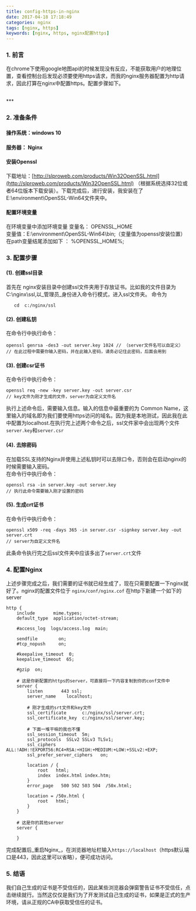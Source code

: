 ```yaml
---
title: config-https-in-nginx
date: 2017-04-18 17:18:49
categories: nginx
tags: [nginx, https]
keywords: [nginx, https, nginx配置https]
---
```


### 1. 前言
<p>
    在chrome下使用google地图api的时候发现没有反应，不能获取用户的地理位置，查看控制台后发现必须要使用https请求，而我的nginx服务器配置为http请求，因此打算在nginx中配置https。配置步骤如下。
</p>

<!--more-->
<br>
***
<br>

### 2. 准备条件
#### 操作系统：windows 10
#### 服务器： Nginx
#### 安装Openssl
下载地址：[http://slproweb.com/products/Win32OpenSSL.html](http://slproweb.com/products/Win32OpenSSL.html) （根据系统选择32位或者64位版本下载安装）。下载完成后，进行安装，我安装在了E:\environment\OpenSSL-Win64文件夹中。
#### 配置环境变量
在环境变量中添加环境变量
    变量名： OPENSSL_HOME    <br>               变量值：E:\environment\OpenSSL-Win64\bin;（变量值为openssl安装位置）
    在path变量结尾添加如下 ： %OPENSSL_HOME%;
### 3. 配置步骤
 #### (1). 创建ssl目录
 首先在 nginx安装目录中创建ssl文件夹用于存放证书。比如我的文件目录为 C:\nginx\ssl,以_管理员_身份进入命令行模式，进入ssl文件夹。 命令为
 ```
    cd  c:/nginx/ssl
 ```

 #### (2). 创建私钥
 在命令行中执行命令：
 ```
 openssl genrsa -des3 -out server.key 1024 // （server文件名可以自定义）
 // 在此过程中需要你输入密码，并在此输入密码，请务必记住此密码，后面会用到
 ```
 #### (3). 创建csr证书
 在命令行中执行命令：
 ```
 openssl req -new -key server.key -out server.csr 
 // key文件为刚才生成的文件，server为自定义文件名
 ```
 
 执行上述命令后，需要输入信息。输入的信息中最重要的为 Common Name，这里输入的域名即为我们要使用https访问的域名。因为我是本地测试，因此我在此中配置为localhost.在执行完上述两个命令之后，ssl文件家中会出现两个文件`server.key`和`server.csr`

 #### (4). 去除密码
 在加载SSL支持的Nginx并使用上述私钥时可以去除口令，否则会在启动nginx的时候需要输入密码。<br>
 在命令行中执行命令：
 ```
 openssl rsa -in server.key -out server.key
 // 执行此命令需要输入刚才设置的密码
 ```

 #### (5). 生成crt证书
 在命令行中执行命令：
 ```
 openssl x509 -req -days 365 -in server.csr -signkey server.key -out server.crt 
 // server为自定义文件名
 ```
 此条命令执行完之后ssl文件夹中应该多出了`server.crt`文件

### 4. 配置Nginx
上述步骤完成之后，我们需要的证书就已经生成了，现在只需要配置一下nginx就好了。nginx的配置文件位于 `nginx/conf/nginx.cof`
在http下新建一个如下的server
```
http {
    include       mime.types;
    default_type  application/octet-stream;

    #access_log  logs/access.log  main;

    sendfile        on;
    #tcp_nopush     on;

    #keepalive_timeout  0;
    keepalive_timeout  65;

    #gzip  on;

    # 这是你新配置的https的server，可直接将一下内容复制到你的conf文件中
    server {
        listen       443 ssl;
        server_name    localhost;
        
        # 刚才生成的srt文件和key文件
        ssl_certificate      c:/nginx/ssl/server.crt;
        ssl_certificate_key  c:/nginx/ssl/server.key;

        # 下面一堆干嘛的我也不懂
        ssl_session_timeout  5m;
        ssl_protocols  SSLv2 SSLv3 TLSv1;
        ssl_ciphers  ALL:!ADH:!EXPORT56:RC4+RSA:+HIGH:+MEDIUM:+LOW:+SSLv2:+EXP;
        ssl_prefer_server_ciphers   on;

        location / {
            root   html;
            index  index.html index.htm;
        }
        error_page   500 502 503 504  /50x.html;
        
        location = /50x.html {
            root   html;
        }
    }

    # 这是你的其他server
    server {

    }

```
完成配置后_重启Nginx_，在浏览器地址栏输入`https://localhost`（https默认端口是443，因此这里可以省略），便可成功访问。

### 5. 结语
我们自己生成的证书是不受信任的，因此某些浏览器会弹窗警告证书不受信任，点击继续就行。当然这仅仅是我们为了开发测试自己生成的证书，如果是正式的生产环境，请从正规的CA中获取受信任的证书。